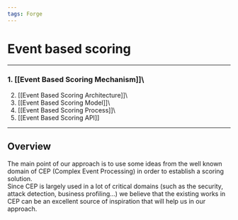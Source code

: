 ```yaml
---
tags: Forge
---
```


Event based scoring
===================

------------------------------------------------------------------------

### 1. [[Event Based Scoring Mechanism]]\
2. [[Event Based Scoring Architecture]]\
3. [[Event Based Scoring Model]]\
4. [[Event Based Scoring Process]]\
5. [[Event Based Scoring API]]

------------------------------------------------------------------------

Overview
--------

The main point of our approach is to use some ideas from the well known domain of CEP (Complex Event Processing) in order to establish a scoring solution.\
Since CEP is largely used in a lot of critical domains (such as the security, attack detection, business profiling…) we believe that the existing works in CEP can be an excellent source of inspiration that will help us in our approach.

